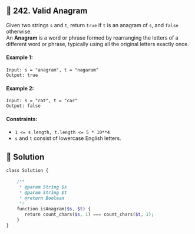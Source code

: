 ## 📝 242. Valid Anagram  
Given two strings `s` and `t`, return `true` if `t` is an anagram of `s`, and `false` otherwise.  
An **Anagram** is a word or phrase formed by rearranging the letters of a different word or phrase, typically using all the original letters exactly once.  
     
  
#### Example 1:  

```
Input: s = "anagram", t = "nagaram"
Output: true

```
#### Example 2:  

```
Input: s = "rat", t = "car"
Output: false

```
  
#### Constraints:  
+ `1 <= s.length, t.length <= 5 * 10**4`  
+ `s` and `t` consist of lowercase English letters.  
  
## 📝 Solution 
```php  
class Solution {  
  
    /**  
     * @param String $s  
     * @param String $t  
     * @return Boolean  
     */  
    function isAnagram($s, $t) {  
       return count_chars($s, 1) === count_chars($t, 1);  
    }  
}  
```  
